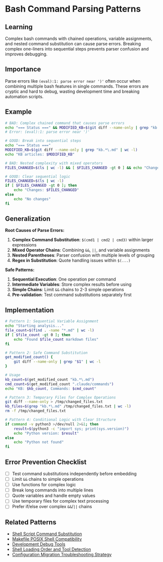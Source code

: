 # Bash Command Parsing Patterns

## Learning
Complex bash commands with chained operations, variable assignments, and nested command substitution can cause parse errors. Breaking complex one-liners into sequential steps prevents parser confusion and improves debugging.

## Importance
Parse errors like `(eval):1: parse error near ')'` often occur when combining multiple bash features in single commands. These errors are cryptic and hard to debug, wasting development time and breaking automation scripts.

## Example
```bash
# BAD: Complex chained command that causes parse errors
echo "=== Status ===" && MODIFIED_KB=$(git diff --name-only | grep "kb.*\.md" | wc -l) && echo "KB articles: $MODIFIED_KB"
# Error: (eval):1: parse error near ')'

# GOOD: Break into sequential steps
echo "=== Status ==="
MODIFIED_KB=$(git diff --name-only | grep "kb.*\.md" | wc -l)
echo "KB articles: $MODIFIED_KB"

# BAD: Nested complexity with mixed operators
FILES_CHANGED=$(ls | wc -l) && [ $FILES_CHANGED -gt 0 ] && echo "Changes: $FILES_CHANGED" || echo "No changes"

# GOOD: Clear sequential logic
FILES_CHANGED=$(ls | wc -l)
if [ $FILES_CHANGED -gt 0 ]; then
    echo "Changes: $FILES_CHANGED"
else
    echo "No changes"
fi
```

## Generalization
**Root Causes of Parse Errors:**
1. **Complex Command Substitution**: `$(cmd1 | cmd2 | cmd3)` within larger expressions
2. **Mixed Operator Chains**: Combining `&&`, `||`, and variable assignments
3. **Nested Parentheses**: Parser confusion with multiple levels of grouping
4. **Regex in Substitution**: Quote handling issues within `$(...)`

**Safe Patterns:**
1. **Sequential Execution**: One operation per command
2. **Intermediate Variables**: Store complex results before using
3. **Simple Chains**: Limit `&&` chains to 2-3 simple operations
4. **Pre-validation**: Test command substitutions separately first

## Implementation
```bash
# Pattern 1: Sequential Variable Assignment
echo "Starting analysis..."
file_count=$(find . -name "*.md" | wc -l)
if [ $file_count -gt 0 ]; then
    echo "Found $file_count markdown files"
fi

# Pattern 2: Safe Command Substitution
get_modified_count() {
    git diff --name-only | grep "$1" | wc -l
}

# Usage
kb_count=$(get_modified_count "kb.*\.md")
cmd_count=$(get_modified_count ".claude/commands")
echo "KB: $kb_count, Commands: $cmd_count"

# Pattern 3: Temporary Files for Complex Operations
git diff --name-only > /tmp/changed_files.txt
kb_files=$(grep "kb.*\.md" /tmp/changed_files.txt | wc -l)
rm -f /tmp/changed_files.txt

# Pattern 4: Conditional Logic with Clear Structure
if command -v python3 >/dev/null 2>&1; then
    result=$(python3 -c "import sys; print(sys.version)")
    echo "Python version: $result"
else
    echo "Python not found"
fi
```

## Error Prevention Checklist
- [ ] Test command substitutions independently before embedding
- [ ] Limit `&&` chains to simple operations
- [ ] Use functions for complex logic
- [ ] Break long commands into multiple lines
- [ ] Quote variables and handle empty values
- [ ] Use temporary files for complex text processing
- [ ] Prefer if/else over complex `&&`/`||` chains

## Related Patterns
- [Shell Script Command Substitution](shell-script-command-substitution.md)
- [Makefile POSIX Shell Compatibility](makefile-posix-shell-compatibility.md)
- [Development Debug Tools](development-debug-tools.md)
- [Shell Loading Order and Tool Detection](shell-loading-order-tool-detection.md)
- [Configuration Migration Troubleshooting Strategy](configuration-migration-troubleshooting-strategy.md)